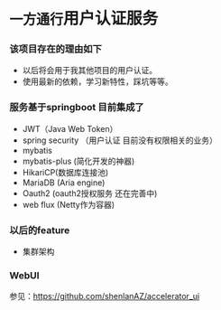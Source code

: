 # `一方通行`用户认证服务

### 该项目存在的理由如下
  - 以后将会用于我其他项目的用户认证。
  - 使用最新的依赖，学习新特性，踩坑等等。
  
### 服务基于springboot 目前集成了
  - JWT（Java Web Token）
  - spring security （用户认证 目前没有权限相关的业务）
  - mybatis
  - mybatis-plus (简化开发的神器)
  - HikariCP(数据库连接池)
  - MariaDB (Aria engine)
  - Oauth2 (oauth2授权服务 还在完善中)
  - web flux (Netty作为容器)
  
### 以后的feature
  - 集群架构
  
### WebUI
参见：https://github.com/shenlanAZ/accelerator_ui
